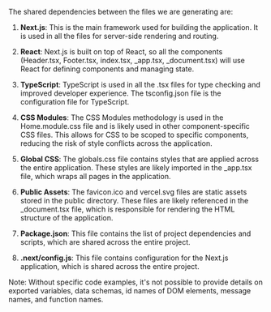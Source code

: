 The shared dependencies between the files we are generating are:

1. **Next.js**: This is the main framework used for building the application. It is used in all the files for server-side rendering and routing.

2. **React**: Next.js is built on top of React, so all the components (Header.tsx, Footer.tsx, index.tsx, _app.tsx, _document.tsx) will use React for defining components and managing state.

3. **TypeScript**: TypeScript is used in all the .tsx files for type checking and improved developer experience. The tsconfig.json file is the configuration file for TypeScript.

4. **CSS Modules**: The CSS Modules methodology is used in the Home.module.css file and is likely used in other component-specific CSS files. This allows for CSS to be scoped to specific components, reducing the risk of style conflicts across the application.

5. **Global CSS**: The globals.css file contains styles that are applied across the entire application. These styles are likely imported in the _app.tsx file, which wraps all pages in the application.

6. **Public Assets**: The favicon.ico and vercel.svg files are static assets stored in the public directory. These files are likely referenced in the _document.tsx file, which is responsible for rendering the HTML structure of the application.

7. **Package.json**: This file contains the list of project dependencies and scripts, which are shared across the entire project.

8. **.next/config.js**: This file contains configuration for the Next.js application, which is shared across the entire project.

Note: Without specific code examples, it's not possible to provide details on exported variables, data schemas, id names of DOM elements, message names, and function names.